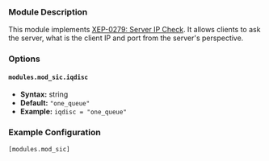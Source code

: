 ### Module Description
This module implements [XEP-0279: Server IP Check](http://xmpp.org/extensions/xep-0279.html). It allows clients to ask the server, what is the client IP and port from the server's perspective.

### Options

#### `modules.mod_sic.iqdisc`
* **Syntax:** string
* **Default:** `"one_queue"`
* **Example:** `iqdisc = "one_queue"`

### Example Configuration

```
[modules.mod_sic]
```
